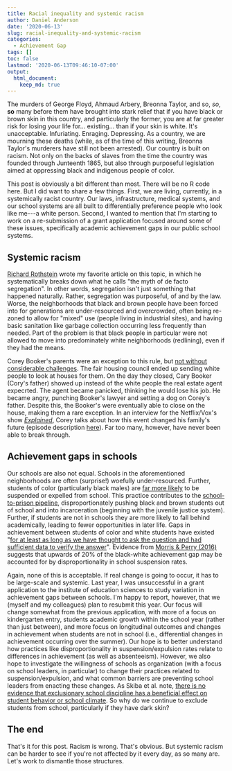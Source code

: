 ```yaml
---
title: Racial inequality and systemic racism
author: Daniel Anderson
date: '2020-06-13'
slug: racial-inequality-and-systemic-racism
categories:
  - Achievement Gap
tags: []
toc: false
lastmod: '2020-06-13T09:46:10-07:00'
output: 
  html_document:
    keep_md: true
---
```


The murders of George Floyd, Ahmaud Arbery, Breonna Taylor, and so, *so*, **so** many before them have brought into stark relief that if you have black or brown skin in this country, and particularly the former, you are at far greater risk for losing your life for... existing... than if your skin is white. It's unacceptable. Infuriating. Enraging. Depressing. As a country, we are mourning these deaths (while, as of the time of this writing, Breonna Taylor's murderers have still not been arrested). Our country is built on racism. Not only on the backs of slaves from the time the country was founded through Junteenth 1865, but also through purposeful legislation aimed at oppressing black and indigenous people of color.

This post is obviously a bit different than most. There will be no R code here. But I did want to share a few things. First, we are living, currently, in a systemically racist country. Our laws, infrastructure, medical systems, and our school systems are all built to differentially preference people who look like me---a white person. Second, I wanted to mention that I'm starting to work on a re-submission of a grant application focused around some of these issues, specifically academic achievement gaps in our public school systems.

## Systemic racism
[Richard Rothstein](https://www.epi.org/publication/the-racial-achievement-gap-segregated-schools-and-segregated-neighborhoods-a-constitutional-insult/) wrote my favorite article on this topic, in which he systematically breaks down what he calls "the myth of de facto segregation". In other words, segregation isn't just something that happened naturally. Rather, segregation was purposeful, of and by the law. Worse, the neighborhoods that black and brown people have been forced into for generations are under-resourced and overcrowded, often being re-zoned to allow for "mixed" use (people living in industrial sites), and having basic sanitation like garbage collection occurring less frequently than needed. Part of the problem is that black people in particular were not allowed to move into predominately white neighborhoods (redlining), even if they had the means. 

Corey Booker's parents were an exception to this rule, but [not without considerable challenges](https://heavy.com/news/2019/02/cory-bookers-mom-dad-parents/). The fair housing council ended up sending white people to look at houses for them. On the day they closed, Cary Booker (Cory's father) showed up instead of the white people the real estate agent expecrted. The agent became panicked, thinking he would lose his job. He became angry, punching Booker's lawyer and setting a dog on Corey's father. Despite this, the Booker's were eventually able to close on the house, making them a rare exception. In an interview for the Netflix/Vox's show [*Explained*](https://www.vox.com/2018/5/23/17353474/netflix-vox-explained), Corey talks about how this event changed his family's future (episode description [here](https://www.imdb.com/title/tt8453102/)). Far too many, however, have never been able to break through.

## Achievement gaps in schools
Our schools are also not equal. Schools in the aforementioned neighborhoods are often (surprise!) woefully under-resourced. Further, students of color (particularly black males) are [far more likely](https://www.tandfonline.com/doi/abs/10.1080/02796015.2011.12087730?casa_token=5LGh95rZXt4AAAAA:ZVM-g6uiGoE_iMSlIpCyPCvQj6HBR_i4vqJyYL9RrG4SPmY9fnDy7YjfxHq7bGJoXTadWIKyoaOXPQ) to be suspended or expelled from school. This practice contributes to the [school-to-prison pipeline](https://www.sciencedirect.com/science/article/pii/S019074091630278X?casa_token=95I2LdATCCwAAAAA:oZSXUTvoZ3CuAz5VQpX0yGBZLE6X1EPo2mxAK2WkQlNL-nNSycVX-tSWDzcs-yfv_VPUZcmsTFs), disproportionately pushing black and brown students out of school and into incarceration (beginning with the juvenile justice system). Further, if students are not in schools they are more likely to fall behind academically, leading to fewer opportunities in later life. Gaps in achievement between students of color and white students have existed "[for at least as long as we have thought to ask the question and had sufficient data to verify the answer](https://opinionator.blogs.nytimes.com/2013/04/27/no-rich-child-left-behind/)". Evidence from [Morris & Perry (2016)](https://academic.oup.com/socpro/article-abstract/63/1/68/1844875?redirectedFrom=fulltext) suggests that upwards of 20% of the black-white achievement gap may be accounted for by disproportionality in school suspension rates. 

Again, none of this is acceptable. If real change is going to occur, it has to be large-scale and systemic. Last year, I was unsuccessful in a grant application to the institute of education sciences to study variation in achievement gaps between schools. I'm happy to report, however, that we (myself and my colleagues) plan to resubmit this year. Our focus will change somewhat from the previous application, with more of a focus on kindergarten entry, students academic growth within the school year (rather than just between), and more focus on longitudinal outcomes and changes in achievement when students are not in school (i.e., differential changes in achievement occurring over the summer). Our hope is to better understand how practices like disproportionality in suspension/expulsion rates relate to differences in achievement (as well as absenteeism). However, we also hope to investigate the willingness of schools as organization (with a focus on school leaders, in particular) to change their practices related to suspension/expulsion, and what common barriers are preventing school leaders from enacting these changes. As Skiba et al. note, [there is no evidence that exclusionary school discipline has a beneficial effect on student behavior or school climate](https://psycnet.apa.org/record/2012-02119-038). So why do we continue to exclude students from school, particularly if they have dark skin?

## The end
That's it for this post. Racism is wrong. That's obvious. But systemic racism can be harder to see if you're not affected by it every day, as so many are. Let's work to dismantle those structures.
